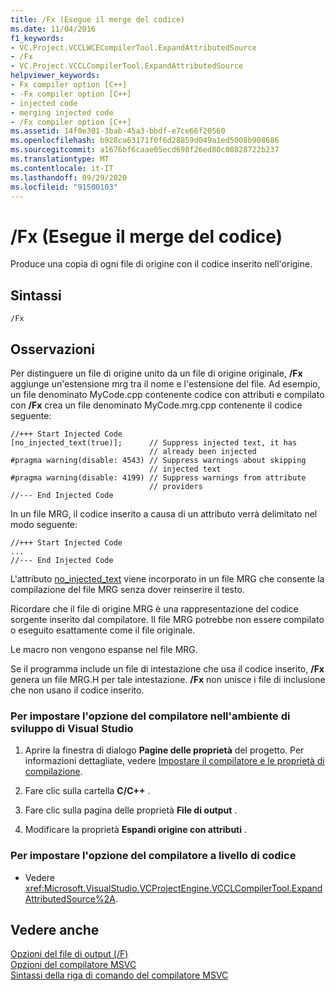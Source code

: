 ```yaml
---
title: /Fx (Esegue il merge del codice)
ms.date: 11/04/2016
f1_keywords:
- VC.Project.VCCLWCECompilerTool.ExpandAttributedSource
- /Fx
- VC.Project.VCCLCompilerTool.ExpandAttributedSource
helpviewer_keywords:
- Fx compiler option [C++]
- -Fx compiler option [C++]
- injected code
- merging injected code
- /Fx compiler option [C++]
ms.assetid: 14f0e301-3bab-45a3-bbdf-e7ce66f20560
ms.openlocfilehash: b928ca63171f0f6d28859d049a1ed5008b908686
ms.sourcegitcommit: a1676bf6caae05ecd698f26ed80c08828722b237
ms.translationtype: MT
ms.contentlocale: it-IT
ms.lasthandoff: 09/29/2020
ms.locfileid: "91500103"
---
```

# <a name="fx-merge-injected-code"></a>/Fx (Esegue il merge del codice)

Produce una copia di ogni file di origine con il codice inserito nell'origine.

## <a name="syntax"></a>Sintassi

```
/Fx
```

## <a name="remarks"></a>Osservazioni

Per distinguere un file di origine unito da un file di origine originale, **/Fx** aggiunge un'estensione mrg tra il nome e l'estensione del file. Ad esempio, un file denominato MyCode.cpp contenente codice con attributi e compilato con **/Fx** crea un file denominato MyCode.mrg.cpp contenente il codice seguente:

```
//+++ Start Injected Code
[no_injected_text(true)];      // Suppress injected text, it has
                               // already been injected
#pragma warning(disable: 4543) // Suppress warnings about skipping
                               // injected text
#pragma warning(disable: 4199) // Suppress warnings from attribute
                               // providers
//--- End Injected Code
```

In un file MRG, il codice inserito a causa di un attributo verrà delimitato nel modo seguente:

```
//+++ Start Injected Code
...
//--- End Injected Code
```

L'attributo [no_injected_text](../../windows/attributes/no-injected-text.md) viene incorporato in un file MRG che consente la compilazione del file MRG senza dover reinserire il testo.

Ricordare che il file di origine MRG è una rappresentazione del codice sorgente inserito dal compilatore. Il file MRG potrebbe non essere compilato o eseguito esattamente come il file originale.

Le macro non vengono espanse nel file MRG.

Se il programma include un file di intestazione che usa il codice inserito, **/Fx** genera un file MRG.H per tale intestazione. **/Fx** non unisce i file di inclusione che non usano il codice inserito.

### <a name="to-set-this-compiler-option-in-the-visual-studio-development-environment"></a>Per impostare l'opzione del compilatore nell'ambiente di sviluppo di Visual Studio

1. Aprire la finestra di dialogo **Pagine delle proprietà** del progetto. Per informazioni dettagliate, vedere [Impostare il compilatore e le proprietà di compilazione](../working-with-project-properties.md).

1. Fare clic sulla cartella **C/C++** .

1. Fare clic sulla pagina delle proprietà **File di output** .

1. Modificare la proprietà **Espandi origine con attributi** .

### <a name="to-set-this-compiler-option-programmatically"></a>Per impostare l'opzione del compilatore a livello di codice

- Vedere <xref:Microsoft.VisualStudio.VCProjectEngine.VCCLCompilerTool.ExpandAttributedSource%2A>.

## <a name="see-also"></a>Vedere anche

[Opzioni del file di output (/F)](output-file-f-options.md)<br/>
[Opzioni del compilatore MSVC](compiler-options.md)<br/>
[Sintassi della riga di comando del compilatore MSVC](compiler-command-line-syntax.md)
